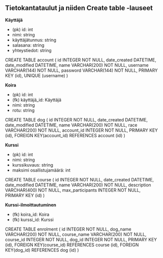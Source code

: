 ## Tietokantataulut ja niiden Create table -lauseet

**Käyttäjä**
* (pk) id: int
* nimi: string
* käyttäjätunnus: string
* salasana: string
* yhteystiedot: string

CREATE TABLE account (
        id INTEGER NOT NULL,
        date_created DATETIME,
        date_modified DATETIME,
        name VARCHAR(200) NOT NULL,
        username VARCHAR(144) NOT NULL,
        password VARCHAR(144) NOT NULL,
        PRIMARY KEY (id),
        UNIQUE (username)
)


**Koira**
* (pk) id: int
* (fk) käyttäjä_id: Käyttäjä
* nimi: string
* rotu: string

CREATE TABLE dog (
        id INTEGER NOT NULL,
        date_created DATETIME,
        date_modified DATETIME,
        name VARCHAR(200) NOT NULL,
        race VARCHAR(200) NOT NULL,
        account_id INTEGER NOT NULL,
        PRIMARY KEY (id),
        FOREIGN KEY(account_id) REFERENCES account (id)
)

**Kurssi**
* (pk) id: int
* nimi: string
* kurssikuvaus: string
* maksimi osallistujamäärä: int

CREATE TABLE course (
        id INTEGER NOT NULL,
        date_created DATETIME,
        date_modified DATETIME,
        name VARCHAR(200) NOT NULL,
        description VARCHAR(400) NOT NULL,
        max_participants INTEGER NOT NULL,
        PRIMARY KEY (id)
)


**Kurssi-ilmoittautuminen**
* (fk) koira_id: Koira
* (fk) kurssi_id: Kurssi

CREATE TABLE enrolment (
        id INTEGER NOT NULL,
        dog_name VARCHAR(200) NOT NULL,
        course_name VARCHAR(200) NOT NULL,
        course_id INTEGER NOT NULL,
        dog_id INTEGER NOT NULL,
        PRIMARY KEY (id),
        FOREIGN KEY(course_id) REFERENCES course (id),
        FOREIGN KEY(dog_id) REFERENCES dog (id)
)
